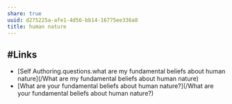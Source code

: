 ```yaml
---
share: true
uuid: d275225a-afe1-4d56-bb14-16775ee336a8
title: human nature
---
```

## #Links

* [Self Authoring.questions.what are my fundamental beliefs about human nature](/What are my fundamental beliefs about human nature)
* [What are your fundamental beliefs about human nature?](/What are your fundamental beliefs about human nature?)